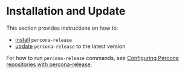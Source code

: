 # Installation and Update

This section provides instructions on how to:

- [install](installing.md) ``percona-release``
- [update](updating.md)  ``percona-release`` to the latest version

For how to run ``percona-release`` commands, see [Configuring Percona repositories with percona-release](percona-release.md).
